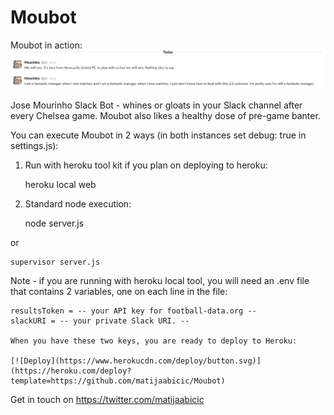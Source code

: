 # Moubot

Moubot in action:
![Alt text](images/MourinhoInAction.png?raw=true "Moubot in Action")

Jose Mourinho Slack Bot - whines or gloats in your Slack channel after every
Chelsea game. Moubot also likes a healthy dose of pre-game banter.

You can execute Moubot in 2 ways (in both instances set debug: true in settings.js):

1) Run with heroku tool kit if you plan on deploying to heroku:

    heroku local web

2) Standard node execution:

    node server.js

or

    supervisor server.js

Note - if you are running with heroku local tool, you will need an .env file that contains 2 variables, one on each line in the file:

    resultsToken = -- your API key for football-data.org --
    slackURI = -- your private Slack URI. --

    When you have these two keys, you are ready to deploy to Heroku:

    [![Deploy](https://www.herokucdn.com/deploy/button.svg)](https://heroku.com/deploy?template=https://github.com/matijaabicic/Moubot)

Get in touch on https://twitter.com/matijaabicic
